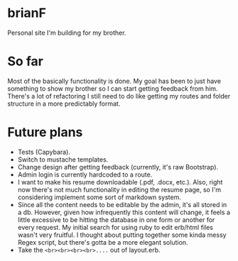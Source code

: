 brianF
======

Personal site I'm building for my brother.

So far
======
Most of the basically functionality is done.  My goal has been to just have something to show my brother so I can start getting feedback from him.  There's a lot of refactoring I still need to do like getting my routes and folder structure in a more predictably format.

Future plans
======
- Tests (Capybara).
- Switch to mustache templates.
- Change design after getting feedback (currently, it's raw Bootstrap).
- Admin login is currently hardcoded to a route.
- I want to make his resume downloadable (.pdf, .docx, etc.).  Also, right now there's not much functionality in editing the resume page, so I'm considering implement some sort of markdown system.
- Since all the content needs to be editable by the admin, it's all stored in a db.  However, given how infrequently this content will change, it feels a little excessive to be hitting the database in one form or another for every request.  My initial search for using ruby to edit erb/html files wasn't very fruitful.  I thought about putting together some kinda messy Regex script, but there's gotta be a more elegant solution.
- Take the `<br><br><br><br>....` out of layout.erb.
